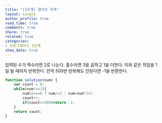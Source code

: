 ```yaml
---
title: "[1단계] 콜라츠 추측"
layout: single
author_profile: true
read_time: true
comments: true
share: true
related: true
categories:
- 프로그래머스 1단계 
show_date: true
---
```


입력된 수가 짝수라면 2로 나눈다.
홀수라면 3을 곱하고 1을 더한다. 이와 같은 작업을 1일 될 때까지 반복한다. 만약 500번 반복해도 안된다면 -1을 반환한다.

```js
function solution(num) {
    var count = 0;
    while(num!==1){
        num%2===0 ? num/=2 : num=num*3+1
        count++;
        if(count>=500)return -1;
    }
    return count;
}
```
